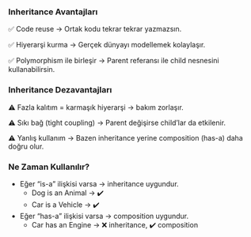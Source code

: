 ### Inheritance Avantajları
✅ Code reuse → Ortak kodu tekrar tekrar yazmazsın.

✅ Hiyerarşi kurma → Gerçek dünyayı modellemek kolaylaşır.

✅ Polymorphism ile birleşir → Parent referansı ile child nesnesini kullanabilirsin.

### Inheritance Dezavantajları
⚠️ Fazla kalıtım = karmaşık hiyerarşi → bakım zorlaşır.

⚠️ Sıkı bağ (tight coupling) → Parent değişirse child’lar da etkilenir.

⚠️ Yanlış kullanım → Bazen inheritance yerine composition (has-a) daha doğru olur.

### Ne Zaman Kullanılır?
- Eğer “is-a” ilişkisi varsa → inheritance uygundur.
  - Dog is an Animal → ✔️
  - Car is a Vehicle → ✔️
- Eğer “has-a” ilişkisi varsa → composition uygundur.
  - Car has an Engine → ❌ inheritance, ✔️ composition